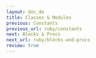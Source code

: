 ```yaml
---
layout: doc_de
title: Classes & Modules
previous: Constants
previous_url: ruby/constants
next: Blocks & Procs
next_url: ruby/blocks-and-procs
review: true
---
```

